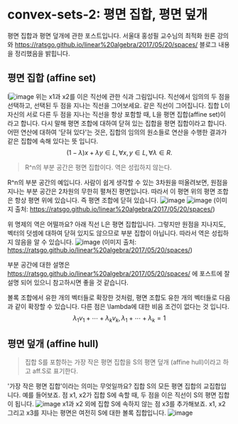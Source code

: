 # convex-sets-2: 평면 집합, 평면 덮개
평면 집합과 평면 덮개에 관한 포스트입니다. 서울대 홍성필 교수님의 최적화 원론 강의와 https://ratsgo.github.io/linear%20algebra/2017/05/20/spaces/ 블로그 내용을 정리했음을 밝힙니다.
## 평면 집합 (affine set)
l![image](https://user-images.githubusercontent.com/11609881/111723665-43013280-88a7-11eb-93f6-2cf77daab4f4.png)
위는 x1과 x2를 이은 직선에 관한 식과 그림입니다. 직선에서 임의의 두 점을 선택하고, 선택된 두 점을 지나는 직선을 그어보세요. 같은 직선이 그어집니다.
집합 L이 자신의 서로 다른 두 점을 지나는 직선을 항상 포함할 때, L을 평면 집합(affine set)이라고 합니다. 다시 말해 평면 조합에 대하여 닫혀 있는 집합을 평면 집합이라고 합니다. 어떤 연산에 대하여 '닫혀 있다'는 것은, 집합의 임의의 원소들로 연산을 수행한 결과가 같은 집합에 속해 있다는 뜻 입니다.
$$
(1-\lambda)x + \lambda y \in L, \forall x, y \in L, \forall \lambda \in R.
$$

> R^n의 부분 공간은 평면 집합이다. 역은 성립하지 않는다.

R^n의 부분 공간의 예입니다. 사람이 쉽게 생각할 수 있는 3차원을 떠올려보면, 원점을 지나는 부분 공간은 2차원의 무한히 펼쳐진 평면입니다. 따라서 이 평면 위의 평면 조합은 항상 평면 위에 있습니다. 즉 평면 조합에 닫혀 있습니다.
![image](https://user-images.githubusercontent.com/11609881/111732585-266df600-88b9-11eb-89c5-2b8a92f9a222.png)
![image](https://user-images.githubusercontent.com/11609881/111732660-574e2b00-88b9-11eb-91d0-016e0954a12e.png)
(이미지 출처: https://ratsgo.github.io/linear%20algebra/2017/05/20/spaces/)

위 명제의 역은 어떨까요? 아래 직선 L은 평면 집합입니다. 그렇지만 원점을 지나지도, 벡터의 덧셈에 대하여 닫혀 있지도 않으므로 부분 집합이 아닙니다. 따라서 역은 성립하지 않음을 알 수 있습니다.
![image](https://user-images.githubusercontent.com/11609881/111732682-659c4700-88b9-11eb-82be-1d3950e3bbb3.png)
(이미지 출처: https://ratsgo.github.io/linear%20algebra/2017/05/20/spaces/)

부분 공간에 대한 설명은 https://ratsgo.github.io/linear%20algebra/2017/05/20/spaces/ 에 포스트에 잘 설명 되어 있으니 참고하시면 좋을 것 같습니다.

볼록 조합에서 유한 개의 벡터들로 확장한 것처럼, 평면 조합도 유한 개의 벡터들로 다음과 같이 확장할 수 있습니다. 다른 점은 \lambda에 대한 비음 조건이 없다는 것 입니다.
$$
\lambda_1 v_1+\cdots+\lambda_k v_k, \lambda_1+\cdots+\lambda_k=1
$$

## 평면 덮개 (affine hull)
> 집합 S를 포함하는 가장 작은 평면 집합을 S의 평면 덮개 (affine hull)이라고 하고 aff.S로 표기한다.

'가장 작은 평면 집합'이라는 의미는 무엇일까요? 집합 S의 모든 평면 집합의 교집합입니다. 예를 들어보죠. 점 x1, x2가 집합 S에 속할 때, 두 점을 이은 직선이 S의 평면 집합이 됩니다.
![image](https://user-images.githubusercontent.com/11609881/111723665-43013280-88a7-11eb-93f6-2cf77daab4f4.png)
x1과 x2 외에 집합 S에 속하지 않는 점 x3를 추가해보죠. x1, x2 그리고 x3를 지나는 평면은 여전히 S에 대한 볼록 집합입니다.
![image](https://user-images.githubusercontent.com/11609881/111733782-02f87a80-88bc-11eb-8542-ec711951974c.png)
<!--stackedit_data:
eyJoaXN0b3J5IjpbLTE1NzA0NzkyNTQsLTIwMDM0NTMzNzAsLT
E0MTAyNTQ2OCwtNjY2NDc3MDQyLDIwNjkzMDY0NzIsLTQ4NjUz
OTc4OCwtMTc4MTk2NjQ2MSwxMDc1NzY1NjU0LDIwNDMzODAyND
JdfQ==
-->